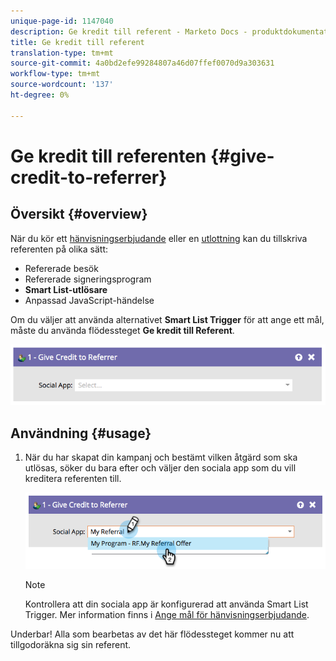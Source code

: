 ```yaml
---
unique-page-id: 1147040
description: Ge kredit till referent - Marketo Docs - produktdokumentation
title: Ge kredit till referent
translation-type: tm+mt
source-git-commit: 4a0bd2efe99284807a46d07ffef0070d9a303631
workflow-type: tm+mt
source-wordcount: '137'
ht-degree: 0%

---
```



# Ge kredit till referenten {#give-credit-to-referrer}

## Översikt {#overview}

När du kör ett [hänvisningserbjudande](/help/marketo/product-docs/demand-generation/social/referral-offers/create-a-referral-offer.md) eller en [utlottning](/help/marketo/product-docs/demand-generation/social/sweepstakes/create-sweepstakes.md) kan du tillskriva referenten på olika sätt:

* Refererade besök
* Refererade signeringsprogram
* **Smart List-utlösare**
* Anpassad JavaScript-händelse

Om du väljer att använda alternativet **Smart List Trigger** för att ange ett mål, måste du använda flödessteget **Ge kredit till Referent**.

![](assets/image2014-9-22-15-3a59-3a18.png)

## Användning {#usage}

1. När du har skapat din kampanj och bestämt vilken åtgärd som ska utlösas, söker du bara efter och väljer den sociala app som du vill kreditera referenten till.

   ![](assets/image2014-9-22-15-3a59-3a39.png)

   >[!NOTE]
   >
   >Kontrollera att din sociala app är konfigurerad att använda Smart List Trigger. Mer information finns i [Ange mål för hänvisningserbjudande](/help/marketo/product-docs/demand-generation/social/referral-offers/specify-goal-for-referral-offer.md).

Underbar! Alla som bearbetas av det här flödessteget kommer nu att tillgodoräkna sig sin referent.
